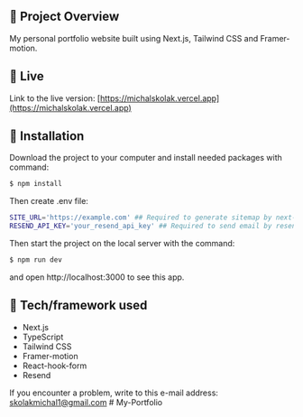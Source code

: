 ## 🎉 Project OverviewMy personal portfolio website built using Next.js, Tailwind CSS and Framer-motion.## 📍 LiveLink to the live version: [https://michalskolak.vercel.app](https://michalskolak.vercel.app)## 💾 InstallationDownload the project to your computer and install needed packages with command:```bash$ npm install```Then create .env file:```bashSITE_URL='https://example.com' ## Required to generate sitemap by next-sitemapRESEND_API_KEY='your_resend_api_key' ## Required to send email by resend```Then start the project on the local server with the command:```bash$ npm run dev```and open http://localhost:3000 to see this app.## 🔧 Tech/framework used- Next.js- TypeScript- Tailwind CSS- Framer-motion- React-hook-form- ResendIf you encounter a problem, write to this e-mail address: [skolakmichal1@gmail.com](mailto:skolakmichal1@gmail.com)#   M y - P o r t f o l i o   